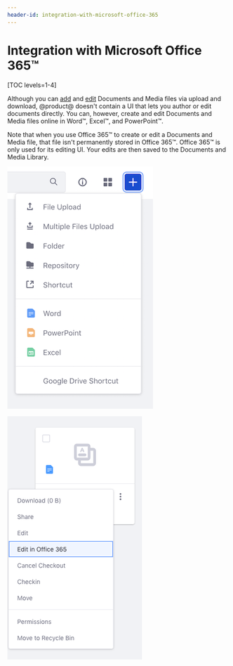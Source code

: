 ```yaml
---
header-id: integration-with-microsoft-office-365
---
```


# Integration with Microsoft Office 365™

[TOC levels=1-4]

Although you can 
[add](/docs/7-2/user/-/knowledge_base/u/adding-files-to-a-document-library#using-the-add-menu) 
and 
[edit](/docs/7-2/user/-/knowledge_base/u/checking-out-and-editing-files) 
Documents and Media files via upload and download, @product@ doesn't contain a 
UI that lets you author or edit documents directly. You can, however, create and 
edit Documents and Media files online in Word&trade;, Excel&trade;, and 
PowerPoint&trade;. 

Note that when you use Office 365&trade; to create or edit a Documents and Media 
file, that file isn't permanently stored in Office 365&trade;. Office 365&trade; 
is only used for its editing UI. Your edits are then saved to the Documents and 
Media Library. 

![Figure 1: You can create new Office 365&trade; documents in Documents and Media.](../../../../images/office365-new.png)

![Figure 2: You can also edit existing Documents and Media files in Office 365&trade;.](../../../../images/office365-edit.png)
